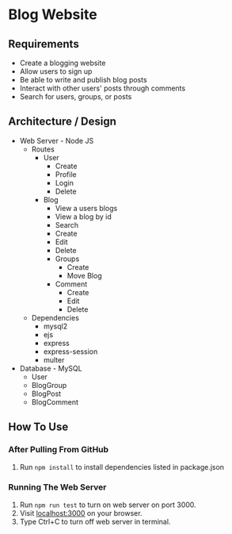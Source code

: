 # Blog Website

## Requirements
* Create a blogging website
* Allow users to sign up
* Be able to write and publish blog posts
* Interact with other users' posts through comments
* Search for users, groups, or posts

## Architecture / Design
* Web Server - Node JS
  * Routes
    * User
      * Create
      * Profile
      * Login
      * Delete
    * Blog
      * View a users blogs
      * View a blog by id
      * Search
      * Create
      * Edit
      * Delete
      * Groups
        * Create
        * Move Blog
      * Comment
        * Create
        * Edit
        * Delete
  * Dependencies
    * mysql2
    * ejs
    * express
    * express-session
    * multer
* Database - MySQL
  * User
  * BlogGroup
  * BlogPost
  * BlogComment

## How To Use

### After Pulling From GitHub
1. Run `npm install` to install dependencies listed in package.json

### Running The Web Server
1. Run `npm run test` to turn on web server on port 3000.
2. Visit [localhost:3000](http://localhost:3000) on your browser.
3. Type Ctrl+C to turn off web server in terminal.